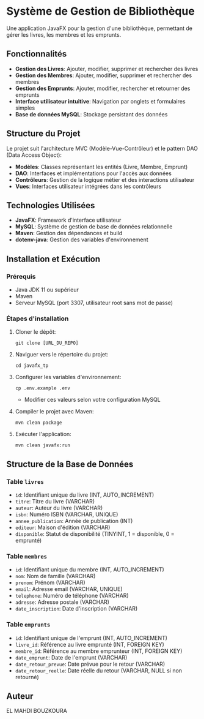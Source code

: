 # Système de Gestion de Bibliothèque

Une application JavaFX pour la gestion d'une bibliothèque, permettant de gérer les livres, les membres et les emprunts.

## Fonctionnalités

- **Gestion des Livres**: Ajouter, modifier, supprimer et rechercher des livres
- **Gestion des Membres**: Ajouter, modifier, supprimer et rechercher des membres
- **Gestion des Emprunts**: Ajouter, modifier, rechercher et retourner des emprunts
- **Interface utilisateur intuitive**: Navigation par onglets et formulaires simples
- **Base de données MySQL**: Stockage persistant des données

## Structure du Projet

Le projet suit l'architecture MVC (Modèle-Vue-Contrôleur) et le pattern DAO (Data Access Object):

- **Modèles**: Classes représentant les entités (Livre, Membre, Emprunt)
- **DAO**: Interfaces et implémentations pour l'accès aux données
- **Contrôleurs**: Gestion de la logique métier et des interactions utilisateur
- **Vues**: Interfaces utilisateur intégrées dans les contrôleurs

## Technologies Utilisées

- **JavaFX**: Framework d'interface utilisateur
- **MySQL**: Système de gestion de base de données relationnelle
- **Maven**: Gestion des dépendances et build
- **dotenv-java**: Gestion des variables d'environnement

## Installation et Exécution

### Prérequis

- Java JDK 11 ou supérieur
- Maven
- Serveur MySQL (port 3307, utilisateur root sans mot de passe)

### Étapes d'installation

1. Cloner le dépôt:
   ```
   git clone [URL_DU_REPO]
   ```

2. Naviguer vers le répertoire du projet:
   ```
   cd javafx_tp
   ```

3. Configurer les variables d'environnement:
   ```
   cp .env.example .env
   ```
   - Modifier ces valeurs selon votre configuration MySQL

4. Compiler le projet avec Maven:
   ```
   mvn clean package
   ```

5. Exécuter l'application:
   ```
   mvn clean javafx:run
   ```

## Structure de la Base de Données

### Table `livres`
- `id`: Identifiant unique du livre (INT, AUTO_INCREMENT)
- `titre`: Titre du livre (VARCHAR)
- `auteur`: Auteur du livre (VARCHAR)
- `isbn`: Numéro ISBN (VARCHAR, UNIQUE)
- `annee_publication`: Année de publication (INT)
- `editeur`: Maison d'édition (VARCHAR)
- `disponible`: Statut de disponibilité (TINYINT, 1 = disponible, 0 = emprunté)

### Table `membres`
- `id`: Identifiant unique du membre (INT, AUTO_INCREMENT)
- `nom`: Nom de famille (VARCHAR)
- `prenom`: Prénom (VARCHAR)
- `email`: Adresse email (VARCHAR, UNIQUE)
- `telephone`: Numéro de téléphone (VARCHAR)
- `adresse`: Adresse postale (VARCHAR)
- `date_inscription`: Date d'inscription (VARCHAR)

### Table `emprunts`
- `id`: Identifiant unique de l'emprunt (INT, AUTO_INCREMENT)
- `livre_id`: Référence au livre emprunté (INT, FOREIGN KEY)
- `membre_id`: Référence au membre emprunteur (INT, FOREIGN KEY)
- `date_emprunt`: Date de l'emprunt (VARCHAR)
- `date_retour_prevue`: Date prévue pour le retour (VARCHAR)
- `date_retour_reelle`: Date réelle du retour (VARCHAR, NULL si non retourné)



## Auteur

EL MAHDI BOUZKOURA

